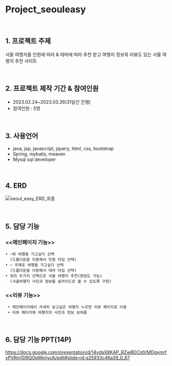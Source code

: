 # Project_seouleasy

<br/>

## 1. 프로젝트 주제
서울 여행지를 인원에 따라 & 테마에 따라 추천 받고 여행지 정보와 리뷰도 있는 서울 여행지 추천 사이트

<br/>

## 2. 프로젝트 제작 기간 & 참여인원
   + 2023.02.24~2023.03.26(31일간 진행)
   + 참여인원 : 5명

<br/>

## 3. 사용언어
   + java, jsp, javascript, jquery, html, css, bootstrap
   + Spring, mybatis, meaven
   + Mysql sql developer

<br/>
  
## 4. ERD
![seoul_easy_ERD_최종](https://github.com/jihujung/Project_seouleasy/assets/120322432/50346cd6-5021-42f1-8583-9b7dd755f1fa)

<br/>

## 5. 담당 기능
   ### <<메인페이지 기능>>
    • ~와 여행을 가고싶다 선택
      (드롭다운을 이용해서 인원 타입 선택)
    • ~ 주제로 여행을 가고싶다 선택
      (드롭다운을 이용해서 테마 타입 선택)
    • 위의 두가지 선택으로 서울 여행지 추천(랜덤도 가능)
      (서울여행지 사진과 정보를 슬라이드로 볼 수 있도록 구현)

   ### <<리뷰 기능>>   
     • 메인페이지에서 자세히 보고싶은 여행지 누르면 리뷰 페이지로 이동
     • 리뷰 페이지에 여행지의 사진과 정보 보여줌

<br/>

## 6. 담당 기능 PPT(14P)
https://docs.google.com/presentation/d/14vdaX8KAP_RZwBDCidVMDgymrfvPVRm1D9QOpWmjycA/edit#slide=id.g25933c46a39_0_67















   
